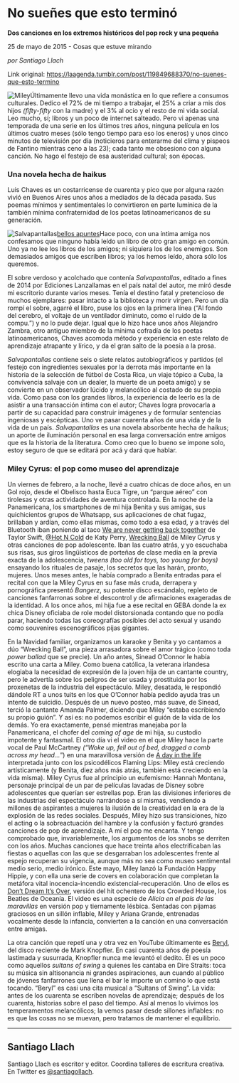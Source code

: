 # No sueñes que esto terminó

**Dos canciones en los extremos históricos del pop rock y una pequeña**

25 de mayo de 2015 - Cosas que estuve mirando

_por Santiago Llach_

Link original: https://laagenda.tumblr.com/post/119849688370/no-suenes-que-esto-termino

![Miley](https://64.media.tumblr.com/ce2ac655f9e8f5a65cb361df39c4e40a/tumblr_inline_pjzroyLY1v1t6q87u_500.jpg)Últimamente llevo una vida monástica en lo que refiere a consumos culturales. Dedico el 72% de mi tiempo a trabajar, el 25% a criar a mis dos hijos *(fifty-fifty* con la madre) y el 3% al ocio y el resto de mi vida social. Leo mucho, sí; libros y un poco de internet salteado. Pero vi apenas una temporada de una serie en los últimos tres años, ninguna película en los últimos cuatro meses (sólo tengo tiempo para eso los eneros) y unos cinco minutos de televisión por día (noticieros para enterarme del clima y pispeos de Fantino mientras ceno a las 23); cada tanto me obsesiono con alguna canción. No hago el festejo de esa austeridad cultural; son épocas.


### Una novela hecha de haikus

Luis Chaves es un costarricense de cuarenta y pico que por alguna razón vivió en Buenos Aires unos años a mediados de la década pasada. Sus poemas mínimos y sentimentales lo convirtieron en parte lumínica de la también mínima confraternidad de los poetas latinoamericanos de su generación. 

![Salvapantallas](https://64.media.tumblr.com/d0b231933fc869372e4ab679a15ec211/tumblr_inline_pjzroysYZQ1t6q87u_250.jpg)[bellos apuntes](http://www.luischaves.com/search/label/el%20mundial%202010%20-%20apuntes)Hace poco, con una íntima amiga nos confesamos que ninguno había leído un libro de otro gran amigo en común. Uno ya no lee los libros de los amigos; ni siquiera los de los enemigos. Son demasiados amigos que escriben libros; ya los hemos leído, ahora sólo los queremos.


El sobre verdoso y acolchado que contenía *Salvapantallas*, editado a fines de 2014 por Ediciones Lanzallamas en el país natal del autor, me miró desde mi escritorio durante varios meses. Tenía el destino fatal y pretencioso de muchos ejemplares: pasar intacto a la biblioteca y morir virgen. Pero un día rompí el sobre, agarré el libro, puse los ojos en la primera línea (“Al fondo del cerebro, el voltaje de un ventilador diminuto, como el ruido de la compu.”) y no lo pude dejar. Igual que lo hizo hace unos años Alejandro Zambra, otro antiguo miembro de la mínima cofradía de los poetas latinoamericanos, Chaves acomoda método y experiencia en este relato de aprendizaje atrapante y lírico, y da el gran salto de la poesía a la prosa. 


*Salvapantallas* contiene seis o siete relatos autobiográficos y partidos (el festejo con ingredientes sexuales por la derrota más importante en la historia de la selección de fútbol de Costa Rica, un viaje tópico a Cuba, la convivencia salvaje con un dealer, la muerte de un poeta amigo) y se convierte en un observador lúcido y melancólico al costado de su propia vida. Como pasa con los grandes libros, la experiencia de leerlo es la de asistir a una transacción íntima con el autor; Chaves logra provocarla a partir de su capacidad para construir imágenes y de formular sentencias ingeniosas y escépticas. Uno ve pasar cuarenta años de una vida y de la vida de un país. *Salvapantallas* es una novela absorbente hecha de haikus; un aporte de iluminación personal en esa larga conversación entre amigos que es la historia de la literatura. Como creo que lo bueno se impone solo, estoy seguro de que se editará por acá y dará que hablar.


### Miley Cyrus: el pop como museo del aprendizaje

Un viernes de febrero, a la noche, llevé a cuatro chicas de doce años, en un Gol rojo, desde el Obelisco hasta Euca Tigre, un “parque aéreo” con tirolesas y otras actividades de aventura controlada. En la noche de la Panamericana, los smartphones de mi hija Benita y sus amigas, sus quichicientos grupos de Whatsapp, sus aplicaciones de chat fugaz, brillaban y ardían, como ellas mismas, como todo a esa edad, y a través del Bluetooth iban poniendo al taco [We are never getting back together](https://www.youtube.com/watch?v=WA4iX5D9Z64) de Taylor Swift, [@Hot N Cold](https://www.youtube.com/watch?v=kTHNpusq654) de Katy Perry, [Wrecking Ball](https://www.youtube.com/watch?v=My2FRPA3Gf8) de Miley Cyrus y otras canciones de pop adolescente. Iban las cuatro atrás, y yo escuchaba sus risas, sus giros lingüísticos de porteñas de clase media en la previa exacta de la adolescencia, *tweens (too old for toys, too young for boys)* ensayando los rituales de pasaje, los secretos que las harán, pronto, mujeres. Unos meses antes, le había comprado a Benita entradas para el recital con que la Miley Cyrus en su fase más cruda, derrapera y pornográfica presentó *Bangerz*, su potente disco escándalo, repleto de canciones fanfarronas sobre el descontrol y de afirmaciones exageradas de la identidad. A los once años, mi hija fue a ese recital en GEBA donde la ex chica Disney oficiaba de role model distorsionada contando que no podía parar, haciendo todas las coreografías posibles del acto sexual y usando como souvenires escenográficos pijas gigantes. 


En la Navidad familiar, organizamos un karaoke y Benita y yo cantamos a dúo “Wrecking Ball”, una pieza arrasadora sobre el amor trágico (como toda *power ballad* que se precie). Un año antes, Sinead O’Connor le había escrito una carta a Miley. Como buena católica, la veterana irlandesa elogiaba la necesidad de expresión de la joven hija de un cantante country, pero le advertía sobre los peligros de ser usada y prostituida por los proxenetas de la industria del espectáculo. Miley, desatada, le respondió dándole RT a unos tuits en los que O’Connor había pedido ayuda tras un intento de suicidio. Después de un nuevo posteo, más suave, de Sinead, terció la cantante Amanda Palmer, diciendo que Miley “estaba escribiendo su propio guión”. Y así es: no podemos escribir el guión de la vida de los demás. Yo era exactamente, pensé mientras manejaba por la Panamericana, el chofer del *coming of age* de mi hija, su custodio impotente y fantasmal. El otro día vi el video en el que Miley hace la parte vocal de Paul McCartney *(“Woke up, fell out of bed, dragged a comb across my head…*”) en una maravillosa versión de [A day in the life](https://www.youtube.com/watch?v=WV6XLTM5PdU)  interpretada junto con los psicodélicos Flaming Lips: Miley está creciendo artísticamente (y Benita, diez años más atrás, también está creciendo en la vida misma). Miley Cyrus fue al principio un eufemismo: Hannah Montana, personaje principal de un par de películas lavadas de Disney sobre adolescentes que querían ser estrellas pop. Eran las divisiones inferiores de las industrias del espectáculo narrándose a sí mismas, vendiendo a millones de aspirantes a mujeres la ilusión de la creatividad en la era de la explosión de las redes sociales. Después, Miley hizo sus transiciones, hizo el acting o la sobreactuación del hambre y la confusión y facturó grandes canciones de pop de aprendizaje. A mí el pop me encanta. Y tengo comprobado que, invariablemente, los argumentos de los snobs se derriten con los años. Muchas canciones que hace treinta años electrificaban las fiestas o aquellas con las que se desgarraban los adolescentes frente al espejo recuperan su vigencia, aunque más no sea como museo sentimental medio serio, medio irónico. Este mayo, Miley lanzó la Fundación Happy Hippie, y con ella una serie de covers en colaboración que completan la metáfora vital inocencia-incendio existencial-recuperación. Uno de ellos es [Don’t Dream It’s Over](https://www.youtube.com/watch?v=m2ua3O_fdCY), versión del hit ochentero de los Crowded House, los Beatles de Oceanía. El video es una especie de *Alicia en el país de las maravillas* en versión pop y tiernamente lésbica. Sentadas con pijamas graciosos en un sillón inflable, Miley y Ariana Grande, entrenadas vocalmente desde la infancia, convierten a la canción en una conversación entre amigas.


La otra canción que repetí una y otra vez en YouTube últimamente es [Beryl](https://www.youtube.com/watch?v=x4AINYf0RMk), del disco reciente de Mark Knopfler. En casi cuarenta años de poesía lastimada y susurrada, Knopfler nunca me levantó el dedito. Él es un poco como aquellos *sultans of swing* a quienes les cantaba en Dire Straits: toca su música sin altisonancia ni grandes aspiraciones, aun cuando al público de jóvenes fanfarrones que llena el bar le importe un comino lo que está tocando. “Beryl” es casi una cita musical a “Sultans of Swing”. La vida: antes de los cuarenta se escriben novelas de aprendizaje; después de los cuarenta, historias sobre el paso del tiempo. Así al menos lo vivimos los temperamentos melancólicos; la vemos pasar desde sillones inflables: no es que las cosas no se muevan, pero tratamos de mantener el equilibrio. 


  




---

 Santiago Llach
---------------

 Santiago Llach es escritor y editor. Coordina talleres de escritura creativa. En Twitter es [@santiagollach](https://twitter.com/santiagollach).

